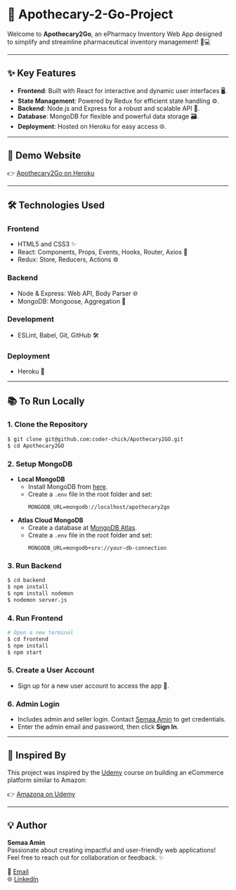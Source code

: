 # 🏥 Apothecary-2-Go-Project

Welcome to **Apothecary2Go**, an ePharmacy Inventory Web App designed to simplify and streamline pharmaceutical inventory management! 💊💻

---

## **✨ Key Features**

- **Frontend**: Built with React for interactive and dynamic user interfaces 🖥️.
- **State Management**: Powered by Redux for efficient state handling ⚙️.
- **Backend**: Node.js and Express for a robust and scalable API 🚀.
- **Database**: MongoDB for flexible and powerful data storage 🗃️.
- **Deployment**: Hosted on Heroku for easy access 🌐.

---

## **🎯 Demo Website**

👉 [Apothecary2Go on Heroku](https://northeastern-apothecary2go.herokuapp.com/)

---

## **🛠️ Technologies Used**

### Frontend
- HTML5 and CSS3 ✨
- React: Components, Props, Events, Hooks, Router, Axios 🧩
- Redux: Store, Reducers, Actions ⚙️

### Backend
- Node & Express: Web API, Body Parser 🌐
- MongoDB: Mongoose, Aggregation 📂

### Development
- ESLint, Babel, Git, GitHub 🛠️

### Deployment
- Heroku 🚀

---

## **📚 To Run Locally**

### 1. Clone the Repository

```bash
$ git clone git@github.com:coder-chick/Apothecary2GO.git
$ cd Apothecary2GO
```

### 2. Setup MongoDB

- **Local MongoDB**
  - Install MongoDB from [here](https://www.mongodb.com/try/download/community).
  - Create a `.env` file in the root folder and set:
    ```env
    MONGODB_URL=mongodb://localhost/apothecary2go
    ```
- **Atlas Cloud MongoDB**
  - Create a database at [MongoDB Atlas](https://cloud.mongodb.com).
  - Create a `.env` file in the root folder and set:
    ```env
    MONGODB_URL=mongodb+srv://your-db-connection
    ```

### 3. Run Backend

```bash
$ cd backend
$ npm install
$ npm install nodemon
$ nodemon server.js
```

### 4. Run Frontend

```bash
# Open a new terminal
$ cd frontend
$ npm install
$ npm start
```

### 5. Create a User Account

- Sign up for a new user account to access the app 🛒.

### 6. Admin Login

- Includes admin and seller login. Contact [Semaa Amin](mailto:sema.amin9@gmail.com) to get credentials.
- Enter the admin email and password, then click **Sign In**.

---

## **🎨 Inspired By**

This project was inspired by the [Udemy](https://www.udemy.com/) course on building an eCommerce platform similar to Amazon:

👉 [Amazona on Udemy](https://www.udemy.com/course/build-ecommerce-website-like-amazon-react-node-mongodb/)

---

## **💡 Author**

**Semaa Amin**  
Passionate about creating impactful and user-friendly web applications! Feel free to reach out for collaboration or feedback. ✨

📧 [Email](mailto:sema.amin9@gmail.com)  
🌐 [LinkedIn](https://www.linkedin.com/in/semaa-amin/)  
